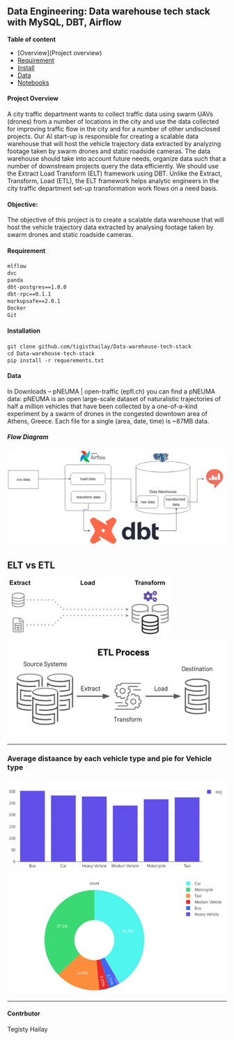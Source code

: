 ## Data Engineering: Data warehouse tech stack with MySQL, DBT, Airflow

**Table of content**

- [Overview](Project overview)
- [Requirement](#requirement)
- [Install](#install)
- [Data](#data)
- [Notebooks](#notebooks)

#### Project Overview

A city traffic department wants to collect traffic data using swarm UAVs (drones) from a number of locations in the city and use the data collected for improving traffic flow in the city and for a number of other undisclosed projects. Our AI start-up is responsible for creating a scalable data warehouse that will host the vehicle trajectory data extracted by analyzing footage taken by swarm drones and static roadside cameras. 
The data warehouse should take into account future needs, organize data such that a number of downstream projects query the data efficiently. We should use the Extract Load Transform (ELT) framework using DBT.  Unlike the Extract, Transform, Load (ETL), the ELT framework helps analytic engineers in the city traffic department set-up transformation work flows on a need basis.  

#### Objective:

The objective of this project is to create a scalable data warehouse that will host the vehicle trajectory data extracted by analysing footage taken by swarm drones and static roadside cameras.


#### Requirement

```
mlflow
dvc
panda
dbt-postgres==1.0.0
dbt-rpc==0.1.1
markupsafe==2.0.1
Docker
Git

```

#### Installation

```
git clone github.com/tigisthailay/Data-warehouse-tech-stack
cd Data-warehouse-tech-stack
pip install -r requerements.txt
```
#### Data
In Downloads – pNEUMA | open-traffic (epfl.ch) you can find a pNEUMA data: pNEUMA is an open large-scale dataset of naturalistic trajectories of half a million vehicles that have been collected by a one-of-a-kind experiment by a swarm of drones in the congested downtown area of Athens, Greece. Each file for a single (area, date, time) is ~87MB data. 


##### Flow Diagram

![](screenshots/4.png)


## ELT vs ETL

![](screenshots/2.png)
![](screenshots/3.jpg)

***
### Average distaance by each vehicle type and pie for Vehicle type
![Alt text](Avg_distance_by_type.png?raw=true "Tech stack")
![Alt text](pie_for_V.Type.png?raw=true "Tech stack")
***

####  Contrbutor
Tegisty Hailay


